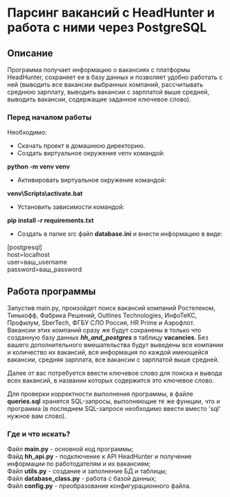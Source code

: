 # Парсинг вакансий с HeadHunter и работа с ними через PostgreSQL
## Описание
Программа получает информацию о вакансиях с платформы HeadHunter, сохраняет
ее в базу данных и позволяет удобно работать с ней (выводить все вакансии
выбранных компаний, рассчитывать среднюю зарплату, выводить вакансии с 
зарплатой выше средней, выводить вакансии, содержащие заданное ключевое слово).

### Перед началом работы

Необходимо:
- Скачать проект в домашнюю директорию.
- Создать виртуальное окружение venv командой:

__python -m venv venv__
- Активировать виртуальное окружение командой:

__venv\Scripts\activate.bat__
- Установить зависимости командой:
 
__pip install -r requirements.txt__

- Создать в папке src файл __database.ini__ и внести информацию в виде:

[postgresql]  
host=localhost  
user=ваш_username  
password=ваш_password

## Работа программы
Запустив main.py, произойдет поиск вакансий компаний Ростелеком, Тинькофф,
Фабрика Решений, Outlines Technologies, ИнфоТеКС, Профилум, SberTech,
ФГБУ СЛО Россия, HR Prime и Аэрофлот.  
Вакансии этих компаний сразу же будут сохранены в только что созданную базу 
данных ___hh_and_postgres___ в таблицу __vacancies__. Без вашего 
дополнительного вмешательства будут выведены все компании и количество их 
вакансий, вся информация по каждой имеющейся вакансии, средняя зарплата, 
все вакансии с зарплатой выше средней.

Далее от вас потребуется ввести ключевое слово для поиска и вывода всех 
вакансий, в названии которых содержится это ключевое слово.

Для проверки корректности выполнения программы, в файле __queries.sql__ 
хранятся SQL-запросы, выполняющие те же функции, что и программа
(в последнем SQL-запросе необходимо ввести вместо 'sql' нужное вам слово).

### Где и что искать?
Файл __main.py__ - основной код программы;  
Файд __hh_api.py__ - подключение к API HeadHunter и получение информации по
работодателям и их вакансиям;  
Файл __utils.py__ - создание и заполнение БД и таблицы;  
Файл __database_class.py__ - работа с базой данных;  
Файл __config.py__ - преобразование конфигурационного файла.
